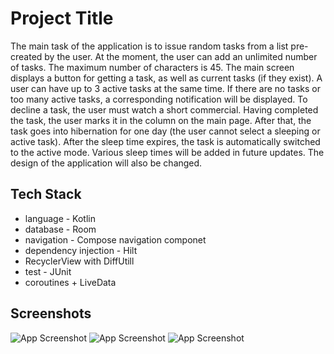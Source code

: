 
# Project Title

The main task of the application is to issue random tasks from a list pre-created by the user.
At the moment, the user can add an unlimited number of tasks. The maximum number of characters is 45. The main screen displays a button for getting a task, as well as current tasks (if they exist).
A user can have up to 3 active tasks at the same time. If there are no tasks or too many active tasks, a corresponding notification will be displayed. To decline a task, the user must watch a short commercial.
Having completed the task, the user marks it in the column on the main page. After that, the task goes into hibernation for one day (the user cannot select a sleeping or active task).
After the sleep time expires, the task is automatically switched to the active mode. Various sleep times will be added in future updates. The design of the application will also be changed.

## Tech Stack
- language - Kotlin
- database - Room
- navigation - Compose navigation componet
- dependency injection - Hilt
- RecyclerView with DiffUtill
- test - JUnit
- coroutines + LiveData

## Screenshots

![App Screenshot](https://yapx.ru/album/VLWB3)
![App Screenshot](https://yapx.ru/album/VLWFQ)
![App Screenshot](https://yapx.ru/album/VLWJG)


